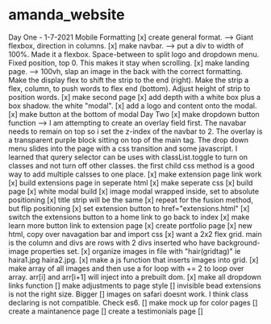 # amanda_website
Day One - 1-7-2021
Mobile Formatting
[x] create general format.
    --> Giant flexbox, direction in columns.
[x] make navbar.
    --> put a div to width of 100%. Made it a 
      flexbox. Space-between to split logo and dropdown 
      menu. Fixed position, top 0. This makes it stay
      when scrolling.
[x] make landing page.
    --> 100vh, slap an image in the back with the correct
        formatting. Make the display flex to shift the strip
        to the end (right). Make the strip a flex, column, to push words to flex end (bottom). Adjust height of strip to position words.
[x] make second page
    [x] add depth with a white box plus a box shadow. 
        the white "modal". 
    [x] add a logo and content onto the modal.
    [x] make button at the bottom of modal
Day Two
[x] make dropdown button function
    --> I am attempting to create an overlay field first. The
        navabar needs to remain on top so i set the z-index of
        the navbar to 2. The overlay is a transparent purple block sitting on top of the main tag. The drop down menu 
        slides into the page with a css transition and some javascript. I learned that qurery selector can be uses with classList.toggle to turn on classes and not turn off other classes. the first child css method is a good way to add multiple calsses to one place.
[x] make extension page link work
    [x] build extensions page in seperate html
    [x] make seperate css
    [x] build page
        [x] white modal build
        [x] image modal wrapped inside, set to absolute positioning
        [x] title strip will be the same
        [x] repeat for the fusion method, but flip positioning
    [x] set extension button to href="extensions.html"
    [x] switch the extensions button to a home link to go back to index
[x] make learn more button link to extension page
[x] create portfolio page
    [x] new html, copy over navagation bar and import css
    [x] want a 2x2 flex grid. main is the column and divs 
        are rows with 2 divs inserted who have background-image
        properties set.
    [x] organize images in file with "hair(gridtag)" ie 
        haira1.jpg haira2.jpg.
    [x] make a js function that inserts images into grid.
        [x] make array of all images and then use a for loop
            with += 2 to loop over array. arr[i] and arr[i+1]
            will inject into a prebuilt dom. 
    [x] make all dropdown links function
[] make adjustments to page style
    [] invisible bead extensions is not the right size. Bigger
    [] images on safari doesnt work. I think class declaring is
        not compatible. Check es6.
[] make mock up for color pages
[] create a maintanence page
[] create a testimonials page
[]


